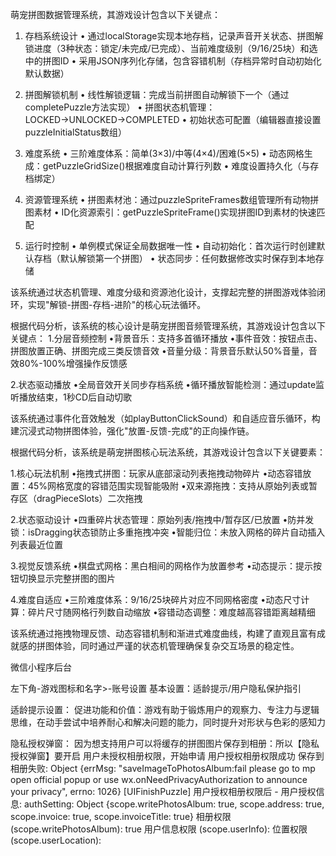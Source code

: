萌宠拼图数据管理系统，其游戏设计包含以下关键点：

1. 存档系统设计
• 通过localStorage实现本地存档，记录声音开关状态、拼图解锁进度（3种状态：锁定/未完成/已完成）、当前难度级别（9/16/25块）和选中的拼图ID
• 采用JSON序列化存储，包含容错机制（存档异常时自动初始化默认数据）

2. 拼图解锁机制
• 线性解锁逻辑：完成当前拼图自动解锁下一个（通过completePuzzle方法实现）
• 拼图状态机管理：LOCKED→UNLOCKED→COMPLETED
• 初始状态可配置（编辑器直接设置puzzleInitialStatus数组）

3. 难度系统
• 三阶难度体系：简单(3×3)/中等(4×4)/困难(5×5)
• 动态网格生成：getPuzzleGridSize()根据难度自动计算行列数
• 难度设置持久化（与存档绑定）

4. 资源管理系统
• 拼图素材池：通过puzzleSpriteFrames数组管理所有动物拼图素材
• ID化资源索引：getPuzzleSpriteFrame()实现拼图ID到素材的快速匹配

5. 运行时控制
• 单例模式保证全局数据唯一性
• 自动初始化：首次运行时创建默认存档（默认解锁第一个拼图）
• 状态同步：任何数据修改实时保存到本地存储

该系统通过状态机管理、难度分级和资源池化设计，支撑起完整的拼图游戏体验闭环，实现"解锁-拼图-存档-进阶"的核心玩法循环。

根据代码分析，该系统的核心设计是​​萌宠拼图音频管理系统​​，其游戏设计包含以下关键点：
1.​​分层音频控制​​
•​​背景音乐​​：支持多首循环播放
•​​事件音效​​：按钮点击、拼图放置正确、拼图完成三类反馈音效
•​​音量分级​​：背景音乐默认50%音量，音效80%-100%增强操作反馈感

2.​​状态驱动播放​​
•全局音效开关同步存档系统
•循环播放智能检测：通过update监听播放结束，1秒CD后自动切歌

该系统通过事件化音效触发（如playButtonClickSound）和自适应音乐循环，构建沉浸式动物拼图体验，强化"放置-反馈-完成"的正向操作链。

根据代码分析，该系统是​​萌宠拼图核心玩法系统​​，其游戏设计包含以下关键要素：

1.​​核心玩法机制​​
•拖拽式拼图：玩家从底部滚动列表拖拽动物碎片
•动态容错放置：45%网格宽度的容错范围实现智能吸附
•双来源拖拽：支持从原始列表或暂存区（dragPieceSlots）二次拖拽

2.​​状态驱动设计​​
•四重碎片状态管理：原始列表/拖拽中/暂存区/已放置
•防并发锁：isDragging状态锁防止多重拖拽冲突
•智能归位：未放入网格的碎片自动插入列表最近位置

3.​​视觉反馈系统​​
•棋盘式网格：黑白相间的网格作为放置参考
•动态提示：提示按钮切换显示完整拼图的图片

4.​​难度自适应​​
•三阶难度体系：9/16/25块碎片对应不同网格密度
•动态尺寸计算：碎片尺寸随网格行列数自动缩放
•容错动态调整：难度越高容错距离越精细

该系统通过拖拽物理反馈、动态容错机制和渐进式难度曲线，构建了直观且富有成就感的拼图体验，同时通过严谨的状态机管理确保复杂交互场景的稳定性。



微信小程序后台

左下角-游戏图标和名字>-账号设置
基本设置：适龄提示/用户隐私保护指引

适龄提示设置：
促进功能和价值：游戏有助于锻炼用户的观察力、专注力与逻辑思维，在动手尝试中培养耐心和解决问题的能力，同时提升对形状与色彩的感知力

隐私授权弹窗：
因为想支持用户可以将缓存的拼图图片保存到相册：所以【隐私授权弹窗】要开启
    用户未授权相册权限，开始申请
    用户授权相册权限成功
    保存到相册失败: Object {errMsg: "saveImageToPhotosAlbum:fail please go to mp open official popup or use wx.onNeedPrivacyAuthorization to announce your privacy", errno: 1026}
    [UIFinishPuzzle] 用户授权相册权限后 - 用户授权信息:
    authSetting: Object {scope.writePhotosAlbum: true, scope.address: true, scope.invoice: true, scope.invoiceTitle: true}
    相册权限 (scope.writePhotosAlbum): true
    用户信息权限 (scope.userInfo): <Undefined>
    位置权限 (scope.userLocation): <Undefined>